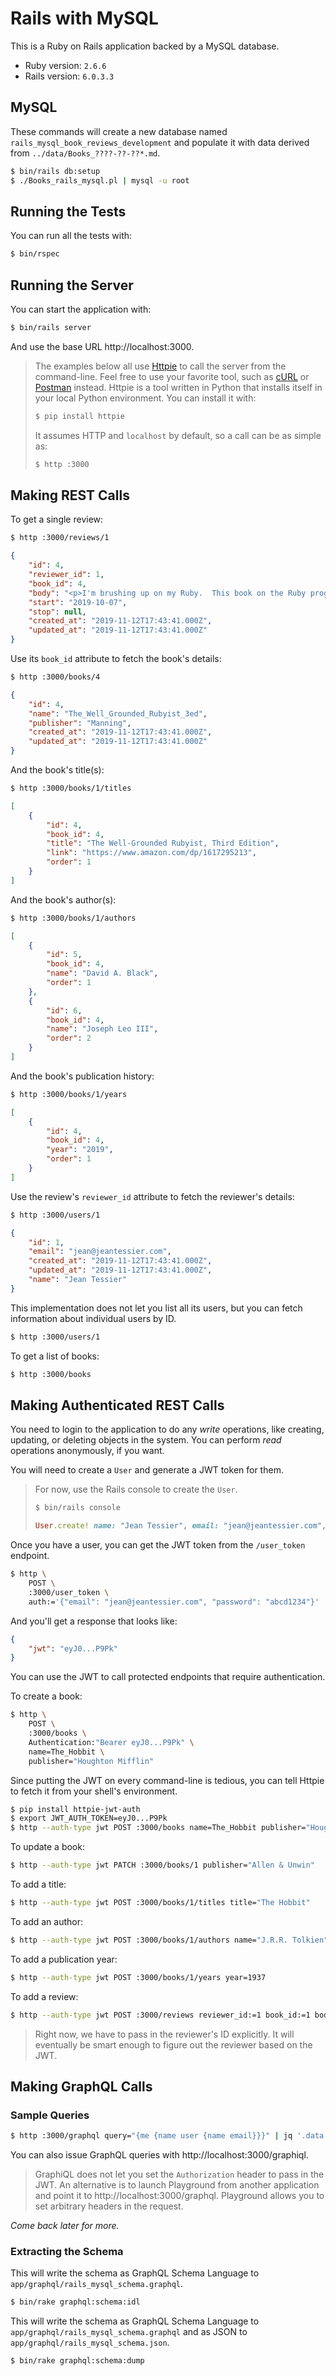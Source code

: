 # Rails with MySQL

This is a Ruby on Rails application backed by a MySQL database.

* Ruby version: `2.6.6`
* Rails version: `6.0.3.3`

## MySQL

These commands will create a new database named
`rails_mysql_book_reviews_development` and populate it with data derived from
`../data/Books_????-??-??*.md`.

```bash
$ bin/rails db:setup
$ ./Books_rails_mysql.pl | mysql -u root
```

## Running the Tests

You can run all the tests with:

```bash
$ bin/rspec
```

## Running the Server

You can start the application with:

```bash
$ bin/rails server
```

And use the base URL http://localhost:3000.

> The examples below all use [Httpie](https://httpie.org/) to call the server
> from the command-line.  Feel free to use your favorite tool, such as
> [cURL](https://en.wikipedia.org/wiki/CURL) or
> [Postman](https://www.getpostman.com/) instead.  Httpie is a tool written in
> Python that installs itself in your local Python environment.  You can install
> it with:
>
> ```bash
> $ pip install httpie
> ```
>
> It assumes HTTP and `localhost` by default, so a call can be as simple as:
>
> ```bash
> $ http :3000
> ```

## Making REST Calls

To get a single review:

```bash
$ http :3000/reviews/1
```
```json
{
    "id": 4,
    "reviewer_id": 1,
    "book_id": 4,
    "body": "<p>I'm brushing up on my Ruby.  This book on the Ruby programming language had good reviews on Goodreads, and I like books published by Manning.</p><p><i>More to come.</i></p>",
    "start": "2019-10-07",
    "stop": null,
    "created_at": "2019-11-12T17:43:41.000Z",
    "updated_at": "2019-11-12T17:43:41.000Z"
}
```

Use its `book_id` attribute to fetch the book's details:

```bash
$ http :3000/books/4
```
```json
{
    "id": 4,
    "name": "The_Well_Grounded_Rubyist_3ed",
    "publisher": "Manning",
    "created_at": "2019-11-12T17:43:41.000Z",
    "updated_at": "2019-11-12T17:43:41.000Z"
}
```

And the book's title(s):

```bash
$ http :3000/books/1/titles
```
```json
[
    {
        "id": 4,
        "book_id": 4,
        "title": "The Well-Grounded Rubyist, Third Edition",
        "link": "https://www.amazon.com/dp/1617295213",
        "order": 1
    }
]
```

And the book's author(s):

```bash
$ http :3000/books/1/authors
```
```json
[
    {
        "id": 5,
        "book_id": 4,
        "name": "David A. Black",
        "order": 1
    },
    {
        "id": 6,
        "book_id": 4,
        "name": "Joseph Leo III",
        "order": 2
    }
]
```

And the book's publication history:

```bash
$ http :3000/books/1/years
```
```json
[
    {
        "id": 4,
        "book_id": 4,
        "year": "2019",
        "order": 1
    }
]
```

Use the review's `reviewer_id` attribute to fetch the reviewer's details:

```bash
$ http :3000/users/1
```
```json
{
    "id": 1,
    "email": "jean@jeantessier.com",
    "created_at": "2019-11-12T17:43:41.000Z",
    "updated_at": "2019-11-12T17:43:41.000Z",
    "name": "Jean Tessier"
}
```

This implementation does not let you list all its users, but you can fetch
information about individual users by ID.

```bash
$ http :3000/users/1
```

To get a list of books:

```bash
$ http :3000/books
```

## Making Authenticated REST Calls

You need to login to the application to do any _write_ operations, like
creating, updating, or deleting objects in the system.  You can perform _read_
operations anonymously, if you want.

You will need to create a `User` and generate a JWT token for them.

> For now, use the Rails console to create the `User`.
>
> ```bash
> $ bin/rails console
> ```
> ```ruby
> User.create! name: "Jean Tessier", email: "jean@jeantessier.com", password: "abcd1234"
> ```

Once you have a user, you can get the JWT token from the `/user_token` endpoint.

```bash
$ http \
    POST \
    :3000/user_token \
    auth:='{"email": "jean@jeantessier.com", "password": "abcd1234"}'
```

And you'll get a response that looks like:

```json
{
    "jwt": "eyJ0...P9Pk"
}
```

You can use the JWT to call protected endpoints that require authentication.

To create a book:

```bash
$ http \
    POST \
    :3000/books \
    Authentication:"Bearer eyJ0...P9Pk" \
    name=The_Hobbit \
    publisher="Houghton Mifflin"
```

Since putting the JWT on every command-line is tedious, you can tell Httpie to
fetch it from your shell's environment.

```bash
$ pip install httpie-jwt-auth
$ export JWT_AUTH_TOKEN=eyJ0...P9Pk
$ http --auth-type jwt POST :3000/books name=The_Hobbit publisher="Houghton Mifflin"
```

To update a book:

```bash
$ http --auth-type jwt PATCH :3000/books/1 publisher="Allen & Unwin"
```

To add a title:

```bash
$ http --auth-type jwt POST :3000/books/1/titles title="The Hobbit"
```

To add an author:

```bash
$ http --auth-type jwt POST :3000/books/1/authors name="J.R.R. Tolkien"
```

To add a publication year:

```bash
$ http --auth-type jwt POST :3000/books/1/years year=1937
```

To add a review:

```bash
$ http --auth-type jwt POST :3000/reviews reviewer_id:=1 book_id:=1 body="This book is amazing, so far." start=2019-11-10
```

> Right now, we have to pass in the reviewer's ID explicitly.  It will
> eventually be smart enough to figure out the reviewer based on the JWT.

## Making GraphQL Calls

### Sample Queries

```bash
$ http :3000/graphql query="{me {name user {name email}}}" | jq '.data'
```

You can also issue GraphQL queries with http://localhost:3000/graphiql.

> GraphiQL does not let you set the `Authorization` header to pass in the JWT.
> An alternative is to launch Playground from another application and point it
> to http://localhost:3000/graphql.  Playground allows you to set arbitrary
> headers in the request.

_Come back later for more._

### Extracting the Schema

This will write the schema as
GraphQL Schema Language to `app/graphql/rails_mysql_schema.graphql`.

```bash
$ bin/rake graphql:schema:idl
```

This will write the schema as
GraphQL Schema Language to `app/graphql/rails_mysql_schema.graphql`
and as JSON to `app/graphql/rails_mysql_schema.json`.

```bash
$ bin/rake graphql:schema:dump
```
